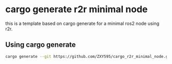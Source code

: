 # cargo generate r2r minimal node

this is a template based on cargo generate for a minimal ros2 node using r2r.

## Using cargo generate

``` sh
cargo generate --git https://github.com/ZXY595/cargo_r2r_minimal_node.git
```

